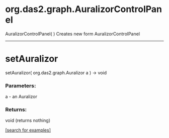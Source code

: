 # org.das2.graph.AuralizorControlPanel
AuralizorControlPanel( )
Creates new form AuralizorControlPanel

***
<a name="setAuralizor"></a>
# setAuralizor
setAuralizor( org.das2.graph.Auralizor a ) &rarr; void



### Parameters:
a - an Auralizor

### Returns:
void (returns nothing)


<a href="https://github.com/autoplot/dev/search?q=setAuralizor&unscoped_q=setAuralizor">[search for examples]</a>

